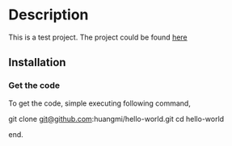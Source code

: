 Description
=====

This is a test project. The project could be found [here](https://github.com/huangmi/hello-world)

## Installation
### Get the code
To get the code, simple executing following command,

   git clone git@github.com:huangmi/hello-world.git
   cd hello-world

end.
